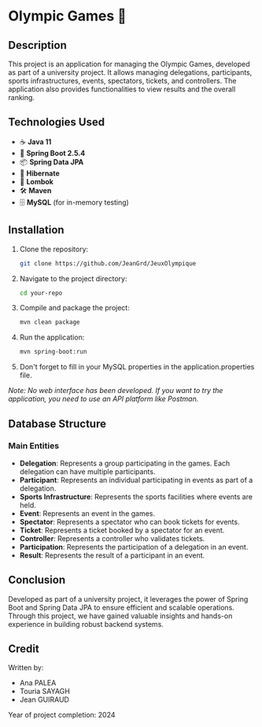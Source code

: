 # Olympic Games 📯

## Description

This project is an application for managing the Olympic Games, developed as part of a university project. It allows managing delegations, participants, sports infrastructures, events, spectators, tickets, and controllers. The application also provides functionalities to view results and the overall ranking.

## Technologies Used

- ☕ **Java 11**
- 🌱 **Spring Boot 2.5.4**
- 📦 **Spring Data JPA**
- 🐘 **Hibernate**
- 🍃 **Lombok**
- 🛠️ **Maven**
- 🗄️ **MySQL** (for in-memory testing)

## Installation

1. Clone the repository:
   ```bash
   git clone https://github.com/JeanGrd/JeuxOlympique
   ```
2. Navigate to the project directory:
   ```bash
   cd your-repo
   ```
3. Compile and package the project:
   ```bash
   mvn clean package
   ```
4. Run the application:
   ```bash
   mvn spring-boot:run
   ```
5. Don't forget to fill in your MySQL properties in the application.properties file.

*Note: No web interface has been developed. If you want to try the application, you need to use an API platform like Postman.*

## Database Structure

### Main Entities

- **Delegation**: Represents a group participating in the games. Each delegation can have multiple participants.
- **Participant**: Represents an individual participating in events as part of a delegation.
- **Sports Infrastructure**: Represents the sports facilities where events are held.
- **Event**: Represents an event in the games.
- **Spectator**: Represents a spectator who can book tickets for events.
- **Ticket**: Represents a ticket booked by a spectator for an event.
- **Controller**: Represents a controller who validates tickets.
- **Participation**: Represents the participation of a delegation in an event.
- **Result**: Represents the result of a participant in an event.

## Conclusion

Developed as part of a university project, it leverages the power of Spring Boot and Spring Data JPA to ensure efficient and scalable operations. Through this project, we have gained valuable insights and hands-on experience in building robust backend systems.

## Credit

Written by:
- Ana PALEA
- Touria SAYAGH
- Jean GUIRAUD

Year of project completion: 2024
